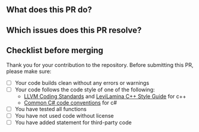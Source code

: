 ## What does this PR do?



## Which issues does this PR resolve?



## Checklist before merging

Thank you for your contribution to the repository.
Before submitting this PR, please make sure:

- [ ] Your code builds clean without any errors or warnings
- [ ] Your code follows the code style of one of the following:
  - [LLVM Coding Standards](https://llvm.org/docs/CodingStandards.html) and [LeviLamina C++ Style Guide](https://github.com/LiteLDev/LeviLamina/wiki/CPP-Style-Guide) for c++
  - [Common C# code conventions](https://learn.microsoft.com/en-us/dotnet/csharp/fundamentals/coding-style/coding-conventions) for c#
- [ ] You have tested all functions
- [ ] You have not used code without license
- [ ] You have added statement for third-party code
